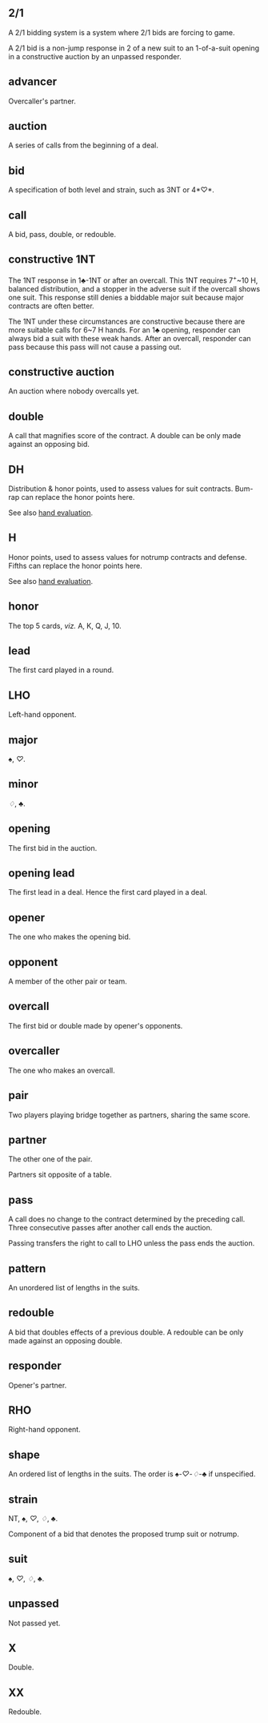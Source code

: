 2/1
---
A 2/1 bidding system is a system where 2/1 bids are forcing to game.

A 2/1 bid is a non-jump response in 2 of a new suit to an 1-of-a-suit opening
in a constructive auction by an unpassed responder.

advancer
--------
Overcaller's partner.

auction
-------
A series of calls from the beginning of a deal.

bid
---
A specification of both level and strain, such as 3NT or 4*♡*.

call
----
A bid, pass, double, or redouble.

constructive 1NT
----------------
The 1NT response in 1♣-1NT or after an overcall.  This 1NT requires
7<sup>+</sup>~10 H, balanced distribution, and a stopper in the adverse suit if
the overcall shows one suit.  This response still denies a biddable major suit
because major contracts are often better.

The 1NT under these circumstances are constructive because there are more
suitable calls for 6~7 H hands.  For an 1♣ opening, responder can always bid a
suit with these weak hands.  After an overcall, responder can pass because this
pass will not cause a passing out.

constructive auction
--------------------
An auction where nobody overcalls yet.

double
------
A call that magnifies score of the contract.  A double can be only made against
an opposing bid.

DH
---
Distribution & honor points, used to assess values for suit contracts.  Bum-rap
can replace the honor points here.

See also [hand evaluation][eval].

[eval]: evaluation.md

H
---
Honor points, used to assess values for notrump contracts and defense.  Fifths
can replace the honor points here.

See also [hand evaluation][eval].

honor
-----
The top 5 cards, *viz.* A, K, Q, J, 10.

lead
----
The first card played in a round.

LHO
---
Left-hand opponent.

major
-----
♠, *♡*.

minor
-----
*♢*, ♣.

opening
-------
The first bid in the auction.

opening lead
------------
The first lead in a deal.  Hence the first card played in a deal.

opener
------
The one who makes the opening bid.

opponent
--------
A member of the other pair or team.

overcall
--------
The first bid or double made by opener's opponents.

overcaller
----------
The one who makes an overcall.

pair
----
Two players playing bridge together as partners, sharing the same score.

partner
-------
The other one of the pair.

Partners sit opposite of a table.

pass
----
A call does no change to the contract determined by the preceding call.  Three
consecutive passes after another call ends the auction.

Passing transfers the right to call to LHO unless the pass ends the auction.

pattern
-------
An unordered list of lengths in the suits.

redouble
--------
A bid that doubles effects of a previous double.  A redouble can be only made
against an opposing double.

responder
---------
Opener's partner.

RHO
---
Right-hand opponent.

shape
-----
An ordered list of lengths in the suits.  The order is ♠-*♡*-*♢*-♣ if
unspecified.

strain
------
NT, ♠, *♡*, *♢*, ♣.

Component of a bid that denotes the proposed trump suit or notrump.

suit
----
♠, *♡*, *♢*, ♣.

unpassed
--------
Not passed yet.

X
---
Double.

XX
---
Redouble.

<script>
(function(list)
{
	for (var k = list.length - 1; k >= 0; --k)
	{
		var element = list[k];

		switch (element.firstChild.nodeValue)
		{
			case "♥":
			case "♦":
				element.classList.add("redsuit");
		}
	}
})(document.getElementsByTagName("em"));
</script>
